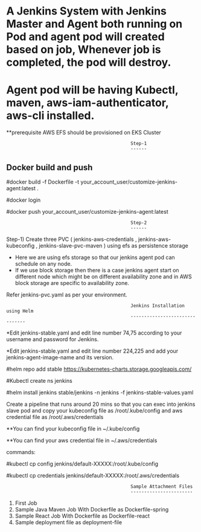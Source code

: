 # A Jenkins System with Jenkins Master and Agent both running on Pod and agent pod will created based on job, Whenever job is completed, the pod will destroy.
# Agent pod will be having Kubectl, maven, aws-iam-authenticator, aws-cli installed.



      
**prerequisite
AWS EFS should be provisioned on EKS Cluster





                                                  Step-1
                                                  ------

Docker build and push
---------------------


#docker build -f Dockerfile -t your_account_user/customize-jenkins-agent:latest .

#docker login

#docker push your_account_user/customize-jenkins-agent:latest






                                                  Step-2
                                                  ------
                                                  

Step-1)   Create three PVC ( jenkins-aws-credentials  ,  jenkins-aws-kubeconfig  , jenkins-slave-pvc-maven ) using efs as persistence storage 

* Here we are using efs storage so that our jenkins agent pod can schedule on any node.
* If we use block storage then there is a case jenkins agent start on different node which might be on different availability zone and in AWS block storage are specific to         availability zone.

Refer jenkins-pvc.yaml as per your environment.


                                                  Jenkins Installation using Helm
                                                  -------------------------------




*Edit jenkins-stable.yaml and edit line number 74,75 according to your username and password for Jenkins.

*Edit jenkins-stable.yaml and edit line number 224,225 and add your jenkins-agent-image-name and its version.




#helm repo add stable https://kubernetes-charts.storage.googleapis.com/

#Kubectl create ns jenkins

#helm install jenkins stable/jenkins -n jenkins -f jenkins-stable-values.yaml



Create a pipeline that runs around 20 mins so that you can exec into jenkins slave pod and copy your kubeconfig file as /root/.kube/config 
        and aws credential file as /root/.aws/credentials
        
**You can find your kubeconfig file in    ~/.kube/config


**You can find your aws credential file in ~/.aws/credentials


commands:

#kubectl cp config jenkins/default-XXXXX:/root/.kube/config



#kubectl cp credentials jenkins/default-XXXXX:/root/.aws/credentials
        
      
                                                  Sample Attachment Files
                                                  -----------------------
                                                  
 1) First Job 
 2) Sample Java Maven Job With Dockerfile as Dockerfile-spring
 3) Sample React Job With Dockerfile as Dockerfile-react
 4) Sample deployment file as deployment-file
 
